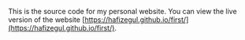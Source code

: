 This is the source code for my personal website. You can view the live version of the website [https://hafizegul.github.io/first/](https://hafizegul.github.io/first/).
